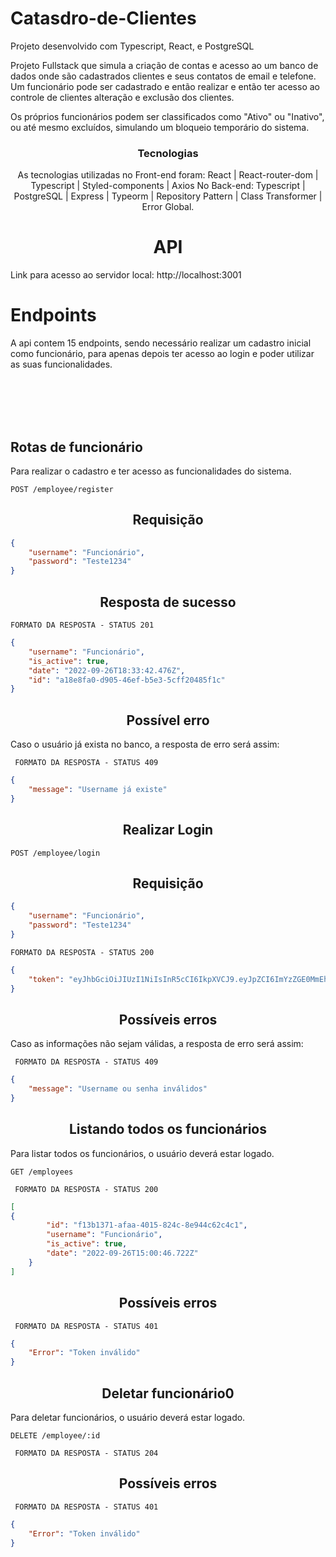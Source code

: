 # Catasdro-de-Clientes
<p>Projeto desenvolvido com Typescript, React, e PostgreSQL</p>

<p>Projeto Fullstack que simula a criação de contas e acesso ao um banco de dados onde são cadastrados clientes e seus contatos de email e telefone. Um funcionário pode ser cadastrado e então realizar e então ter acesso ao controle de clientes alteração e exclusão dos clientes.</p>
<p>Os próprios funcionários podem ser classificados como "Ativo" ou "Inativo", ou até mesmo excluídos, simulando um bloqueio temporário do sistema.</p>

<h3 align ='center'>Tecnologias</h3>

<p align ='center'>
As tecnologias utilizadas no Front-end foram: React | React-router-dom | Typescript | Styled-components | Axios
No Back-end:  Typescript | PostgreSQL | Express | Typeorm | Repository Pattern | Class Transformer | Error Global.
</p>

<h1 align ='center'>API</h1>

<p>Link para acesso ao servidor local: http://localhost:3001</p>

# Endpoints

<p>
A api contem 15 endpoints, sendo necessário realizar um cadastro inicial como funcionário, para apenas depois ter acesso ao login e poder utilizar as suas funcionalidades.
</p>

<br />
<br />
<br />
<br />

## Rotas de funcionário

Para realizar o cadastro e ter acesso as funcionalidades do sistema.

`POST /employee/register`

<h2 align ='center'> Requisição </h2>

```json
{
	"username": "Funcionário",
	"password": "Teste1234"
}
```

<h2 align ='center'> Resposta de sucesso </h2>

`FORMATO DA RESPOSTA - STATUS 201`

```json
{
	"username": "Funcionário",
	"is_active": true,
	"date": "2022-09-26T18:33:42.476Z",
	"id": "a18e8fa0-d905-46ef-b5e3-5cff20485f1c"
}
```

<h2 align ='center'> Possível erro </h2>

Caso o usuário já exista no banco, a resposta de erro será assim:

` FORMATO DA RESPOSTA - STATUS 409`

```json
{
	"message": "Username já existe"
}
```


<h2 align ='center'> Realizar Login </h2>


`POST /employee/login`

<h2 align ='center'> Requisição </h2>

```json
{
	"username": "Funcionário",
	"password": "Teste1234"
}
```

`FORMATO DA RESPOSTA - STATUS 200`

```json
{
	"token": "eyJhbGciOiJIUzI1NiIsInR5cCI6IkpXVCJ9.eyJpZCI6ImYzZGE0MmEhRsM4ZjktNGYyMS1iODYyLTgyNTY5YTk2ODk3NyIsInVzZXJuYW1lIjoiUGF1bG8g0zLb3IiLCJpc19hY3RpdmUiOnRydWUsImlhdCI6MTY2NDMxOTQ2MSwiZXhwIjoxNjY0MzYyNjYxfQ.WMrqTWY77KqkVVXvxEc1bOC5iNcaZPYrpIW-dAeRkkc"
}
```

<h2 align ='center'> Possíveis erros </h2>

Caso as informações não sejam válidas, a resposta de erro será assim:

` FORMATO DA RESPOSTA - STATUS 409`

```json
{
	"message": "Username ou senha inválidos"
}
```

<h2 align ='center'> Listando todos os funcionários </h2>

Para listar todos os funcionários, o usuário deverá estar logado.

`GET /employees`

` FORMATO DA RESPOSTA - STATUS 200`
```json
[
{
		"id": "f13b1371-afaa-4015-824c-8e944c62c4c1",
		"username": "Funcionário",
		"is_active": true,
		"date": "2022-09-26T15:00:46.722Z"
	}
]
```

<h2 align ='center'> Possíveis erros </h2>

` FORMATO DA RESPOSTA - STATUS 401`

```json
{
	"Error": "Token inválido"
}

```

<h2 align ='center'> Deletar funcionário0 </h2>

Para deletar funcionários, o usuário deverá estar logado.

`DELETE /employee/:id`

` FORMATO DA RESPOSTA - STATUS 204`


<h2 align ='center'> Possíveis erros </h2>

` FORMATO DA RESPOSTA - STATUS 401`

```json
{
	"Error": "Token inválido"
}

```

